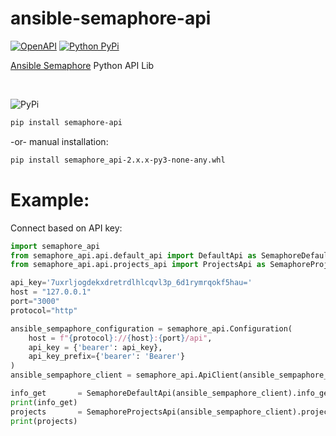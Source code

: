 # ansible-semaphore-api
[![OpenAPI](https://github.com/nchekwa/ansible-semaphore-api/actions/workflows/openapi-generator.yml/badge.svg)](https://github.com/nchekwa/ansible-semaphore-api/actions/workflows/openapi-generator.yml)
[![Python PyPi](https://github.com/nchekwa/ansible-semaphore-api/actions/workflows/python-pypi.yml/badge.svg)](https://github.com/nchekwa/ansible-semaphore-api/actions/workflows/python-pypi.yml)

[Ansible Semaphore](https://www.ansible-semaphore.com/) Python API Lib <br> 


<br>

![PyPi](https://pypi.org/static/images/logo-small.2a411bc6.svg) 
```bash
pip install semaphore-api
```

-or- manual installation:
```bash
pip install semaphore_api-2.x.x-py3-none-any.whl
```


# Example:
Connect based on API key:

```python
import semaphore_api
from semaphore_api.api.default_api import DefaultApi as SemaphoreDefaultApi
from semaphore_api.api.projects_api import ProjectsApi as SemaphoreProjectsApi

api_key='7uxrljogdekxdretrdlhlcqvl3p_6d1rymrqokf5hau='
host = "127.0.0.1"
port="3000"
protocol="http"

ansible_sempaphore_configuration = semaphore_api.Configuration(
    host = f"{protocol}://{host}:{port}/api",
    api_key = {'bearer': api_key},
    api_key_prefix={'bearer': 'Bearer'}
)
ansible_sempaphore_client = semaphore_api.ApiClient(ansible_sempaphore_configuration)

info_get       = SemaphoreDefaultApi(ansible_sempaphore_client).info_get()
print(info_get)
projects       = SemaphoreProjectsApi(ansible_sempaphore_client).projects_get()
print(projects)
```
